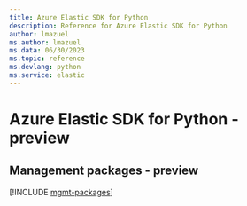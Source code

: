 ```yaml
---
title: Azure Elastic SDK for Python
description: Reference for Azure Elastic SDK for Python
author: lmazuel
ms.author: lmazuel
ms.data: 06/30/2023
ms.topic: reference
ms.devlang: python
ms.service: elastic
---
```

# Azure Elastic SDK for Python - preview

## Management packages - preview
[!INCLUDE [mgmt-packages](elastic-mgmt-index.md)]